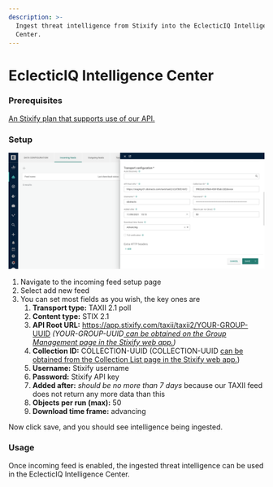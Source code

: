 ```yaml
---
description: >-
  Ingest threat intelligence from Stixify into the EclecticIQ Intelligence
  Center.
---
```


# EclecticIQ Intelligence Center

### Prerequisites

[An Stixify plan that supports use of our API.](https://www.stixify.com/pricing/)

### Setup

![EclecticIQ incoming feed setup](../.gitbook/assets/obstracts-eiq.png)

1. Navigate to the incoming feed setup page
2. Select add new feed
3. You can set most fields as you wish, the key ones are
   1. **Transport type:** TAXII 2.1 poll
   2. **Content type:** STIX 2.1
   3. **API Root URL:** https://app.stixify.com/taxii/taxii2/YOUR-GROUP-UUID _(_YOUR-GROUP-UUID[ can be obtained on the Group Management page in the Stixify web app.](https://app.stixify.com/user/manage\_group)_)_
   4. **Collection ID:** COLLECTION-UUID (COLLECTION-UUID [can be obtained from the Collection List page in the Stixify web app.](https://app.stixify.com/collection/list/))
   5. **Username:** Stixify username
   6. **Password:** Stixify API key
   7. **Added after:** _should be no more than 7 days_ because our TAXII feed does not return any more data than this
   8. **Objects per run (max):** 50
   9. **Download time frame:** advancing

Now click save, and you should see intelligence being ingested.&#x20;

### Usage

Once incoming feed is enabled, the ingested threat intelligence can be used in the EclecticIQ Intelligence Center.

